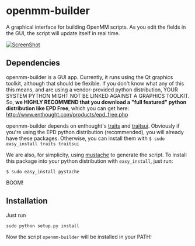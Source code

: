 openmm-builder
==============

A graphical interface for building OpenMM scripts. As you edit the fields in the GUI, the script will
update itself in real time.

[![ScreenShot](https://raw.github.com/rmcgibbo/openmm-builder/master/screenshot.png)](http://www.youtube.com/watch?feature=player_embedded&v=sKvtPRsNOPQ)

Dependencies
------------
openmm-builder is a GUI app. Currently, it runs using the Qt graphics toolkit, although that should be
flexible. If you don't know what any of this this means, and are using a vendor-provided python
distribution, YOUR SYSTEM PYTHON MIGHT NOT BE LINKED AGAINST A GRAPHICS TOOLKIT. So, **we HIGHLY
RECOMMEND that you download a "full featured" python distribution like EPD Free**, which you can get
here: http://www.enthought.com/products/epd_free.php

openmm-builder depends on enthought's [traits](https://pypi.python.org/pypi/traits) and
[traitsui](https://pypi.python.org/pypi/traitsui). Obviously if you're using the EPD python
distribution (recommended), you will already have these packages. Otherwise, you can install them
with `$ sudo easy_install traits traitsui`
 
We are also, for simplicity, using [mustache](http://mustache.github.com/) to generate the script. To
install this package into your python distribution with `easy_install`, just run:

```
$ sudo easy_install pystache
```

BOOM!

Installation
------------
Just run

```
sudo python setup.py install
```

Now the script `openmm-builder` will be installed in your PATH!
